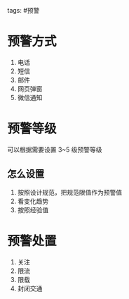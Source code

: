 tags: #预警

# 预警方式
1. 电话
2. 短信
3. 邮件
4. 网页弹窗
5. 微信通知

# 预警等级
可以根据需要设置 3~5 级预警等级

## 怎么设置
1. 按照设计规范，把规范限值作为预警值
2. 看变化趋势
3. 按照经验值

# 预警处置
1. 关注
2. 限流
3. 限载
4. 封闭交通